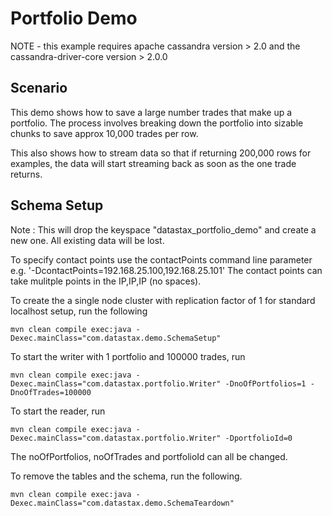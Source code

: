 Portfolio Demo
====================

NOTE - this example requires apache cassandra version > 2.0 and the cassandra-driver-core version > 2.0.0

## Scenario
This demo shows how to save a large number trades that make up a portfolio. The process involves breaking down 
the portfolio into sizable chunks to save approx 10,000 trades per row.  

This also shows how to stream data so that if returning 200,000 rows for examples, the data will start streaming back as soon as the one trade returns.

## Schema Setup
Note : This will drop the keyspace "datastax_portfolio_demo" and create a new one. All existing data will be lost. 

To specify contact points use the contactPoints command line parameter e.g. '-DcontactPoints=192.168.25.100,192.168.25.101'
The contact points can take mulitple points in the IP,IP,IP (no spaces).

To create the a single node cluster with replication factor of 1 for standard localhost setup, run the following

    mvn clean compile exec:java -Dexec.mainClass="com.datastax.demo.SchemaSetup"

To start the writer with 1 portfolio and 100000 trades, run

    mvn clean compile exec:java -Dexec.mainClass="com.datastax.portfolio.Writer" -DnoOfPortfolios=1 -DnoOfTrades=100000
    
To start the reader, run

    mvn clean compile exec:java -Dexec.mainClass="com.datastax.portfolio.Writer" -DportfolioId=0
   
   
The noOfPortfolios, noOfTrades and portfolioId can all be changed. 
	
To remove the tables and the schema, run the following.

    mvn clean compile exec:java -Dexec.mainClass="com.datastax.demo.SchemaTeardown"
    
    
